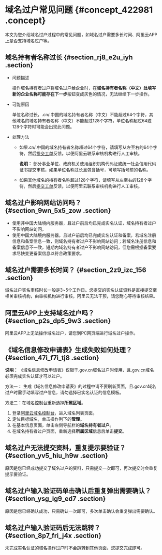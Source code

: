 # 域名过户常见问题 {#concept_422981 .concept}

本文为您介绍域名过户过程中的常见问题，如域名过户需要多长时间、阿里云APP上是否支持域名过户等。

## 域名持有者名称过长 {#section_rj8_e2u_iyh .section}

-   问题描述

    操作域名持有者过户将域名过户给企业时，在**域名持有者名称（中文）**处填写新的企业名称可能存在**下一步**按钮变成灰色的情况，无法继续下一步操作。

-   可能原因

    单位名称过长。.cn/.中国的域名持有者名称（中文）不能超过64个字符，其他域名的域名持有者名称（中文）不能超过128个字符，单位名称超过64或128个字符时可能会出现此问题。

-   处理方法
    -   如果.cn/.中国的域名持有者名称超过64个字符，请填写从左至右的64个字符，然后[提交工单](https://selfservice.console.aliyun.com/ticket/createIndex)反馈，以便阿里云联系审核机构进行人工审核。

        **说明：** 部分事业单位、政府机关使用组织机构代码证或统一社会信用代码证书提交审核，如果单位名称过长且包含括号，可填写括号前的名称。

    -   如果其他域名的持有者名称超过128个字符，请填写从左至右的128个字符，然后[提交工单](https://selfservice.console.aliyun.com/ticket/createIndex)反馈，以便阿里云联系审核机构进行人工审核。

## 域名过户影响网站访问吗？ {#section_9wn_5x5_zow .section}

-   使用非中国大陆境内服务器，且过户前后均已完成实名认证，域名持有者过户不影响网站访问。
-   使用中国大陆境内服务器，且过户前后均已完成实名认证和备案，若域名注册信息和备案信息一致，则域名持有者过户不影响网站访问；若域名注册信息和备案信息不一致，短期内域名持有者过户不影响网站访问，但您需根据备案要求尽快变更备案信息以符合政策要求。

## 域名过户需要多长时间？ {#section_2z9_izc_156 .section}

域名过户实名审核时长一般是3~5个工作日。您提交的实名认证资料是直接提交至相关审核机构，由审核机构进行审核，阿里云无法干预，请您耐心等待审核结果。

## 阿里云APP上支持域名过户吗？ {#section_p2s_dp5_9w3 .section}

阿里云APP上无法操作域名过户，请您到PC网页端进行域名过户操作。

## 《域名信息修改申请表》生成失败如何处理？ {#section_47i_f7i_tj8 .section}

**说明：** 《域名信息修改申请表》仅限于.gov.cn域名过户时使用，且.gov.cn域名必须完成实名认证才可以过户。

方法一： 生成《域名信息修改申请表》的过程中请不要刷新页面，且.gov.cn域名过户时需手动填写过户信息，请勿选择已实名认证的信息模板。

方法二：在域名控制台重新选择**所属区域**。

1.  登录[阿里云域名控制台](https://dc.console.aliyun.com/?spm=a2c1d.8251217.1002.19.7e29eef5kAnBeP#/domain/list)，进入域名列表页面。
2.  定位目标域名，单击操作列下的**管理**。
3.  在基本信息页面，单击左侧导航栏的**域名持有者过户**。
4.  在域名持有者过户页面，重新选择**所属区域**信息后单击**提交**。

## 域名过户无法提交资料，重复提示要验证？ {#section_yv5_hiu_h9w .section}

原因是您已经成功提交了域名过户的资料，只需提交一次即可，再次提交时会重复提示要验证。

## 域名过户输入验证码单击确认后重复弹出需要确认？ {#section_ysg_ig9_ed7 .section}

原因是您已经确认成功，只需确认一次即可，多次单击确认会重复弹出需要确认。

## 域名过户输入验证码后无法跳转？ {#section_8p7_fri_j4x .section}

未完成实名认证的域名操作过户时不会跳转到其他页面，您提交完成即可。

